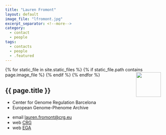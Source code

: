 ```yaml
---
title: "Lauren Fromont"
layout: default
image_file: "lfromont.jpg"
excerpt_separator: <!--more-->
category:
  - contact
  - people
tags:
  - contacts
  - people
  - .featured
---
```


{% for static_file in site.static_files %}
  {% if static_file.path contains page.image_file %}
<img style="float: right; width: 80px;" src="{{ static_file.path | relative_url}}" />
  {% endif %}
{% endfor %}

## {{ page.title }}

* Center for Genome Regulation Barcelona  
* European Genome-Phenome Archive  

<!--more-->

* email [lauren.fromont@crg.eu](mailto:lauren.fromont@crg.eu)  
* web [CRG](https://www.crg.eu/en/programmes-groups/ega-team)  
* web [EGA](https://ega-archive.org/about/people)
